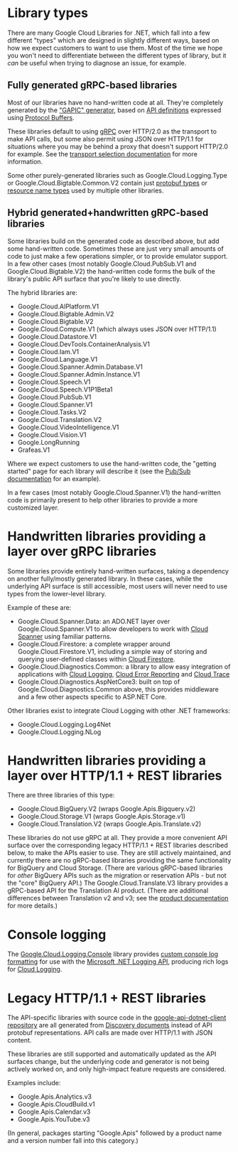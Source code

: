 # Library types

There are many Google Cloud Libraries for .NET, which fall into a few
different "types" which are designed in slightly different ways, based on how we expect customers to want
to use them. Most of the time we hope you won't need to differentiate
between the different types of library, but it *can* be useful when
trying to diagnose an issue, for example.

## Fully generated gRPC-based libraries

Most of our libraries have no hand-written code at all. They're
completely generated by the ["GAPIC" generator](https://github.com/googleapis/gapic-generator-csharp/tree/main/Google.Api.Generator),
based on [API definitions](https://github.com/googleapis/googleapis)
expressed using [Protocol Buffers](https://protobuf.dev).

These libraries default to using [gRPC](https://grpc.io/) over
HTTP/2.0 as the transport to make API calls, but some also permit
using JSON over HTTP/1.1 for situations where you may be behind a proxy
that doesn't support HTTP/2.0 for example. See the
[transport selection documentation](transports.md) for more information.

Some other purely-generated libraries such as Google.Cloud.Logging.Type or
Google.Cloud.Bigtable.Common.V2 contain just
[protobuf types](protobuf.md) or [resource name types](resource-names.md)
used by multiple other libraries.

## Hybrid generated+handwritten gRPC-based libraries

Some libraries build on the generated code as described above,
but add some hand-written code. Sometimes these are just very small amounts
of code to just make a few operations simpler, or to provide emulator support.
In a few other cases (most notably Google.Cloud.PubSub.V1 and
Google.Cloud.Bigtable.V2) the hand-written code forms the bulk of the library's
public API surface that you're likely to use directly.

The hybrid libraries are:

- Google.Cloud.AIPlatform.V1
- Google.Cloud.Bigtable.Admin.V2
- Google.Cloud.Bigtable.V2
- Google.Cloud.Compute.V1 (which always uses JSON over HTTP/1.1)
- Google.Cloud.Datastore.V1
- Google.Cloud.DevTools.ContainerAnalysis.V1
- Google.Cloud.Iam.V1
- Google.Cloud.Language.V1
- Google.Cloud.Spanner.Admin.Database.V1
- Google.Cloud.Spanner.Admin.Instance.V1
- Google.Cloud.Speech.V1
- Google.Cloud.Speech.V1P1Beta1
- Google.Cloud.PubSub.V1
- Google.Cloud.Spanner.V1
- Google.Cloud.Tasks.V2
- Google.Cloud.Translation.V2
- Google.Cloud.VideoIntelligence.V1
- Google.Cloud.Vision.V1
- Google.LongRunning
- Grafeas.V1

Where we expect customers to use the hand-written code, the "getting started" page
for each library will describe it (see the
[Pub/Sub documentation](https://cloud.google.com/dotnet/docs/reference/Google.Cloud.PubSub.V1/latest)
for an example).

In a few cases (most notably Google.Cloud.Spanner.V1) the hand-written code is
primarily present to help other libraries to provide a more customized layer.

# Handwritten libraries providing a layer over gRPC libraries

Some libraries provide entirely hand-written surfaces,
taking a dependency on another fully/mostly generated library.
In these cases, while the underlying API surface is still accessible,
most users will never need to use types from the lower-level library.

Example of these are:

- Google.Cloud.Spanner.Data: an ADO.NET layer over Google.Cloud.Spanner.V1 to
  allow developers to work with [Cloud Spanner](https://cloud.google.com/spanner)
  using familiar patterns.
- Google.Cloud.Firestore: a complete wrapper around Google.Cloud.Firestore.V1,
  including a simple way of storing and querying user-defined classes within
  [Cloud Firestore](https:/firebase.google.com/docs/firestore).
- Google.Cloud.Diagnostics.Common: a library to allow easy integration of
  applications with [Cloud Logging](https://cloud.google.com/logging),
  [Cloud Error Reporting](https://cloud.google.com/error-reporting) and
  [Cloud Trace](https://cloud.google.com/trace)
- Google.Cloud.Diagnostics.AspNetCore3: built on top of
  Google.Cloud.Diagnostics.Common above, this provides middleware and a few
  other aspects specific to ASP.NET Core.

Other libraries exist to integrate Cloud Logging with other .NET frameworks:

- Google.Cloud.Logging.Log4Net
- Google.Cloud.Logging.NLog

# Handwritten libraries providing a layer over HTTP/1.1 + REST libraries

There are three libraries of this type:

- Google.Cloud.BigQuery.V2 (wraps Google.Apis.Bigquery.v2)
- Google.Cloud.Storage.V1 (wraps Google.Apis.Storage.v1)
- Google.Cloud.Translation.V2 (wraps Google.Apis.Translate.v2)

These libraries do not use gRPC at all. They provide a more convenient
API surface over the corresponding legacy HTTP/1.1 + REST libraries described
below, to make the APIs easier to use. They are still actively maintained, and
currently there are no gRPC-based libraries providing the same functionality for
BigQuery and Cloud Storage. (There are various gRPC-based libraries for *other*
BigQuery APIs such as the migration or reservation APIs - but not the "core" BigQuery
API.) The Google.Cloud.Translate.V3 library provides a gRPC-based API for the
Translation AI product. (There are additional differences between Translation v2 and v3; see
the [product documentation](https://cloud.google.com/translate/docs/editions#supported_features)
for more details.)

# Console logging

The [Google.Cloud.Logging.Console](https://cloud.google.com/dotnet/docs/reference/Google.Cloud.Logging.Console/latest) library provides
[custom console log formatting](https://learn.microsoft.com/en-us/dotnet/core/extensions/console-log-formatter) for use with the [Microsoft .NET Logging API](https://learn.microsoft.com/en-us/dotnet/core/extensions/logging?tabs=command-line),
producing rich logs for [Cloud Logging](https://cloud.google.com/logging).

# Legacy HTTP/1.1 + REST libraries

The API-specific libraries with source code in the [google-api-dotnet-client repository](https://github.com/googleapis/google-api-dotnet-client) are all generated from
[Discovery documents](https://developers.google.com/discovery/v1/getting_started)
instead of API protobuf representations. API calls are made over HTTP/1.1 with
JSON content.

These libraries are still supported and automatically updated as the API
surfaces change, but the underlying code and generator is not being actively worked
on, and only high-impact feature requests are considered.

Examples include:

- Google.Apis.Analytics.v3
- Google.Apis.CloudBuild.v1
- Google.Apis.Calendar.v3
- Google.Apis.YouTube.v3

(In general, packages starting "Google.Apis" followed by a product
name and a version number fall into this category.)